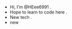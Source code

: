 - Hi, I’m @HEee6991 .
- Hope to learn to code here .
- New tech .
- new

<!---
HEee6991/HEee6991 is a ✨ special ✨ repository because its `README.md` (this file) appears on your GitHub profile.
You can click the Preview link to take a look at your changes.
--->
